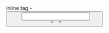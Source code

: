 

inline tag - <a> <abbr> <acronym> <b> <bdo>  <big> <br> <button> <cite> <code> <dfn> <em>  <i> <img> <input> <kbd> <label> <map> <object> <output> <q> <samp> <script> <select> <small> <span> <strong> <sub> <sup> <textarea> <time> <tt> <var>

Block line - <address> <article> <aside> <blockquote> <canvas><dd> <div> <dl> <dt> <fieldset> <figcaption> <figure> <footer> <form> <h1> -<h6> <header> <hr><li> <main> <nav> <noscript> <ol> <p> <pre> <section> <table> <tfoot> <ul> <video>

